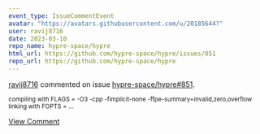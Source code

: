 ```yaml
---
event_type: IssueCommentEvent
avatar: "https://avatars.githubusercontent.com/u/20185644?"
user: ravij8716
date: 2023-03-10
repo_name: hypre-space/hypre
html_url: https://github.com/hypre-space/hypre/issues/851
repo_url: https://github.com/hypre-space/hypre
---
```


<a href='https://github.com/ravij8716' target='_blank'>ravij8716</a> commented on issue <a href='https://github.com/hypre-space/hypre/issues/851' target='_blank'>hypre-space/hypre#851</a>.

<small>compiling with FLAGS = -O3 -cpp -fimplicit-none -ffpe-summary=invalid,zero,overflow linking with FOPTS =...</small>

<a href='https://github.com/hypre-space/hypre/issues/851' target='_blank'>View Comment</a>